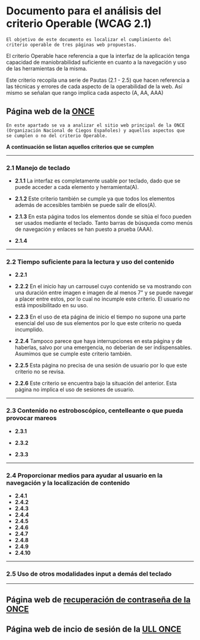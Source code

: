 # Documento para el análisis del criterio Operable  (WCAG 2.1)
    El objetivo de este documento es localizar el cumplimiento del 
    criterio operable de tres páginas web propuestas.

El criterio Operable hace referencia a que la interfaz de la aplicación tenga capacidad
de maniobrabilidad suficiente en cuanto a la navegación y uso de las herramientas de la misma.

Este criterio recopila una serie de Pautas (2.1 - 2.5) que hacen referencia a las técnicas y errores
de cada aspecto de la operabilidad de la web. Así mismo se señalan que rango implica cada aspecto 
(A, AA, AAA)


## Página web de la [ONCE](https://www.once.es/)
    En este apartado se va a analizar el sitio web principal de la ONCE 
    (Organización Nacional de Ciegos Españoles) y aquellos aspectos que 
    se cumplen o no del criterio Operable.

**A continuación se listan aquellos criterios que se cumplen**
*** 
### 2.1 Manejo de teclado

- **2.1.1** 
    La interfaz es completamente usable por teclado, dado que se puede acceder a cada elemento y herramienta(A).

- **2.1.2**
    Este criterio también se cumple ya que todos los elementos además de accesibles también se puede salir de ellos(A).

- **2.1.3**
    En esta página todos los elementos donde se sitúa el foco pueden ser usados mediante el teclado. Tanto barras de búsqueda como menús de navegación y enlaces se han puesto a prueba (AAA).

- **2.1.4**


***
### 2.2 Tiempo suficiente para la lectura y uso del contenido

- **2.2.1**

- **2.2.2**
    En el inicio hay un carrousel cuyo contenido se va mostrando con una duración entre imagen
    e imagen de al menos 7" y se puede navegar a placer entre estos, por lo cual no incumple este 
    criterio. El usuario no está imposibilitado en su uso.

- **2.2.3**
    En el uso de eta página de inicio el tiempo no supone una parte esencial del uso de sus elementos
    por lo que este criterio no queda incumplido.

- **2.2.4**
    Tampoco parece que haya interrupciones en esta página y de haberlas, salvo por una emergencia, no
    deberían de ser indispensables. Asumimos que se cumple este criterio también.

- **2.2.5**
    Esta página no precisa de una sesión de usuario por lo que este criterio no se revisa.

- **2.2.6**
    Este criterio se encuentra bajo la situación del anterior. Esta página no implica el uso de 
    sesiones de usuario.

***
### 2.3 Contenido no estroboscópico, centelleante o que pueda provocar mareos

- **2.3.1**

- **2.3.2**

- **2.3.3**

***
### 2.4 Proporcionar medios para ayudar al usuario en la navegación y la localización de contenido

- **2.4.1**
- **2.4.2**
- **2.4.3**
- **2.4.4**
- **2.4.5**
- **2.4.6**
- **2.4.7**
- **2.4.8**
- **2.4.9**
- **2.4.10**
***
### 2.5 Uso de otros modalidades input a demás del teclado

***


## Página web de [recuperación de contraseña de la ONCE](https://www.juegosonce.es/recordar-password)


## Página web de incio de sesión de la [ULL ONCE](https://login.ull.es/cas-1/login)
